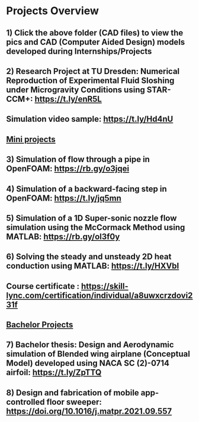 # Projects Overview

## 1) Click the above folder (CAD files) to view the pics and CAD (Computer Aided Design) models developed during Internships/Projects

## 2) Research Project at TU Dresden: Numerical Reproduction of Experimental Fluid Sloshing under Microgravity Conditions using STAR-CCM+: https://t.ly/enR5L
## Simulation video sample: https://t.ly/Hd4nU

## <ins>Mini projects</ins>
## 3) Simulation of flow through a pipe in OpenFOAM: https://rb.gy/o3jqei
## 4) Simulation of a backward-facing step in OpenFOAM: https://t.ly/jq5mn
## 5) Simulation of a 1D Super-sonic nozzle flow simulation using the McCormack Method using MATLAB: https://rb.gy/ol3f0y
## 6) Solving the steady and unsteady 2D heat conduction using MATLAB: https://t.ly/HXVbI
## Course certificate : https://skill-lync.com/certification/individual/a8uwxcrzdovi231f

## <ins>Bachelor Projects</ins>
## 7) Bachelor thesis: Design and Aerodynamic simulation of Blended wing airplane (Conceptual Model) developed using NACA SC (2)-0714 airfoil: https://t.ly/ZpTTQ
## 8) Design and fabrication of mobile app-controlled floor sweeper: https://doi.org/10.1016/j.matpr.2021.09.557
